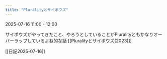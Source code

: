 ```yaml
---
title: "Pluralityとサイボウズ"
---
```


2025-07-16
11:00 - 12:00

サイボウズがやってきたこと、やろうとしていることがPluralityともかなりオーバーラップしているよね的な話
[[Pluralityとサイボウズ(2023)]]

[[日記2025-07-16]]
